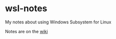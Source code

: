 # wsl-notes
My notes about using Windows Subsystem for Linux


Notes are on the [wiki](https://github.com/alecthegeek/wsl-notes/wiki)
